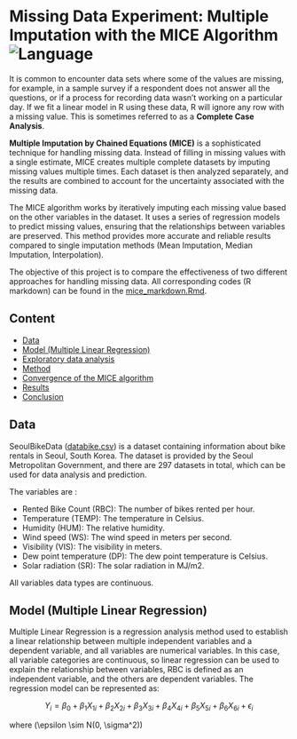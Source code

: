 # Missing Data Experiment: Multiple Imputation with the MICE Algorithm ![Language](https://img.shields.io/badge/language-R-blue)

It is common to encounter data sets where some of the values are missing, for example, in a sample survey if a respondent does not answer all the questions, or if a process for recording data wasn’t working on a particular day. If we fit a linear model in R using these data, R will ignore any row with a missing value. This is sometimes referred to as a **Complete Case Analysis**.

**Multiple Imputation by Chained Equations (MICE)** is a sophisticated technique for handling missing data. Instead of filling in missing values with a single estimate, MICE creates multiple complete datasets by imputing missing values multiple times. Each dataset is then analyzed separately, and the results are combined to account for the uncertainty associated with the missing data.

The MICE algorithm works by iteratively imputing each missing value based on the other variables in the dataset. It uses a series of regression models to predict missing values, ensuring that the relationships between variables are preserved. This method provides more accurate and reliable results compared to single imputation methods (Mean Imputation, Median Imputation, Interpolation).

The objective of this project is to compare the effectiveness of two different approaches for handling missing data. All corresponding codes (R markdown) can be found in the [mice_markdown.Rmd](https://github.com/atomxu10/TimeSeriesProject/blob/main/tsp.Rmd).


## Content
- [Data](#1)
- [Model (Multiple Linear Regression)](#2)
- [Exploratory data analysis](#3)
- [Method](#4)
- [Convergence of the MICE algorithm](#5)
- [Results](#6)
- [Conclusion](#7)

## Data
SeoulBikeData ([databike.csv](https://github.com/atomxu10/MultipleImputation_MICE/blob/main/databike.csv)) is a dataset containing information about bike rentals in Seoul, South Korea. The dataset is provided by the Seoul Metropolitan Government, and there are 297 datasets in total, which can be used for data analysis and prediction.

The variables are :
- Rented Bike Count (RBC): The number of bikes rented per hour.
- Temperature (TEMP): The temperature in Celsius.
- Humidity (HUM): The relative humidity.
- Wind speed (WS): The wind speed in meters per second.
- Visibility (VIS): The visibility in meters.
- Dew point temperature (DP): The dew point temperature is Celsius.
- Solar radiation (SR): The solar radiation in MJ/m2.

All variables data types are continuous.

## Model (Multiple Linear Regression)
Multiple Linear Regression is a regression analysis method used to establish a linear relationship between multiple independent variables and a dependent variable, and all variables are numerical variables. In this case, all variable categories are continuous, so linear regression can be used to explain the relationship between variables, RBC is defined as an independent variable, and the others are dependent variables. The regression model can be represented as:

$$
Y_i = \beta_0 + \beta_1 X_{1i} + \beta_2 X_{2i} + \beta_3 X_{3i} + \beta_4 X_{4i} + \beta_5 X_{5i} + \beta_6 X_{6i} + \epsilon_i
$$

where \(\epsilon \sim N(0, \sigma^2)\)



